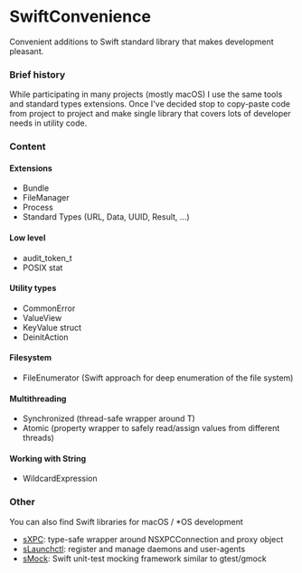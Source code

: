 # SwiftConvenience
Convenient additions to Swift standard library that makes development pleasant.

### Brief history
While participating in many projects (mostly macOS) I use the same tools and standard types extensions.
Once I've decided stop to copy-paste code from project to project and make single library that covers lots of developer needs in utility code.

### Content
#### Extensions
- Bundle
- FileManager
- Process
- Standard Types (URL, Data, UUID, Result, ...)
#### Low level
- audit_token_t
- POSIX stat
#### Utility types
- CommonError
- ValueView
- KeyValue struct
- DeinitAction
#### Filesystem
- FileEnumerator (Swift approach for deep enumeration of the file system) 
#### Multithreading
- Synchronized (thread-safe wrapper around T)
- Atomic (property wrapper to safely read/assign values from different threads)
#### Working with String
- WildcardExpression


### Other
You can also find Swift libraries for macOS / *OS development
- [sXPC](https://github.com/Alkenso/sXPC): type-safe wrapper around NSXPCConnection and proxy object
- [sLaunchctl](https://github.com/Alkenso/sLaunchctl): register and manage daemons and user-agents
- [sMock](https://github.com/Alkenso/sMock): Swift unit-test mocking framework similar to gtest/gmock
